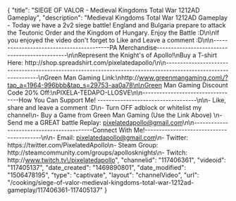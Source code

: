 {
    "title": "SIEGE OF VALOR - Medieval Kingdoms Total War 1212AD Gameplay",
    "description": "Medieval Kingdoms Total War 1212AD Gameplay - Today we have a 2v2 siege battle!  England and Bulgaria prepare to attack the Teutonic Order and the Kingdom of Hungary.  Enjoy the Battle :D\n\nIf you enjoyed the video don't forget to Like and Leave a comment :D\n\n-----------------------------------------PA Merchandise----------------------------------------------\n\nRepresent the Knight's of Apollo!\nBuy a T-shirt Here: http:\/\/shop.spreadshirt.com\/pixelatedapollo\/\n\n---------------------------------------------------------------------------------------------------------------\nGreen Man Gaming Link:\nhttp:\/\/www.greenmangaming.com\/?tap_a=1964-996bbb&tap_s=29753-aa0a78\n\nGreen Man Gaming Discount Code 20% Off:\nPIXELA-TEDAPO-LLOSVE\n\n----------------------------------How You Can Support Me! -----------------------------------\n\n- Like, share and leave a comment :D\n- Turn OFF adblock or whitelist my channel\n- Buy a Game from Green Man Gaming (Use the Link Above) \n- Send me a GREAT battle Replay: pixelatedapollo@gmail.com\n\n------------------------------------------Connect With Me!-----------------------------------------\n\n- Email: pixelatedapollo@gmail.com\n- Twitter: https:\/\/twitter.com\/PixelatedApollo\n- Steam Group:  http:\/\/steamcommunity.com\/groups\/apollosknights\n- Twitch: http:\/\/www.twitch.tv\/pixelatedapollo",
    "channelid": "117406361",
    "videoid": "117405137",
    "date_created": "1469890801",
    "date_modified": "1506478195",
    "type": "captivate",
    "layout": "channelVideo",
    "url": "\/cooking\/siege-of-valor-medieval-kingdoms-total-war-1212ad-gameplay\/117406361-117405137"
}